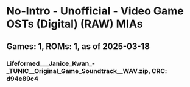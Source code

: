 # No-Intro - Unofficial - Video Game OSTs (Digital) (RAW) MIAs
## Games: 1, ROMs: 1, as of 2025-03-18

### Lifeformed___Janice_Kwan_-_TUNIC__Original_Game_Soundtrack__WAV.zip, CRC: d94e89c4

